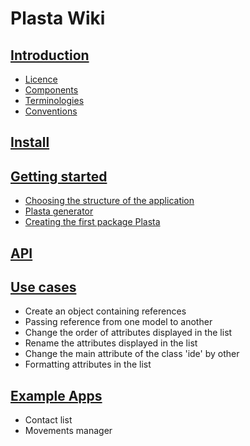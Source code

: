 # Plasta Wiki

## [Introduction](https://github.com/informaticameg/Plasta/blob/master/doc/en/introduction.md)

* [Licence](https://github.com/informaticameg/Plasta/blob/master/doc/en/introduction.md#licence)
* [Components](https://github.com/informaticameg/Plasta/blob/master/doc/en/introduction.md#components)
* [Terminologies](https://github.com/informaticameg/Plasta/blob/master/doc/en/introduction.md#terminologies)
* [Conventions](https://github.com/informaticameg/Plasta/blob/master/doc/en/introduction.md#conventions)

## [Install](https://github.com/informaticameg/Plasta/blob/master/doc/en/install.md)

## [Getting started](https://github.com/informaticameg/Plasta/blob/master/doc/en/getting_started.md)

* [Choosing the structure of the application](https://github.com/informaticameg/Plasta/blob/master/doc/en/getting_started.md#choosing-the-structure-of-the-application)
* [Plasta generator](https://github.com/informaticameg/Plasta/blob/master/doc/en/getting_started.md#plasta-generator)
* [Creating the first package Plasta](https://github.com/informaticameg/plasta/blob/master/doc/en/first_package.md#creating-the-first-package-plasta)

## [API](https://github.com/informaticameg/plasta/blob/master/doc/en/api.md)

## [Use cases](https://github.com/informaticameg/plasta/blob/master/doc/en/uses_cases.md)

* Create an object containing references
* Passing reference from one model to another
* Change the order of attributes displayed in the list
* Rename the attributes displayed in the list
* Change the main attribute of the class 'ide' by other
* Formatting attributes in the list

## [Example Apps](https://github.com/informaticameg/plasta/blob/master/doc/en/example_apps.md)

* Contact list
* Movements manager